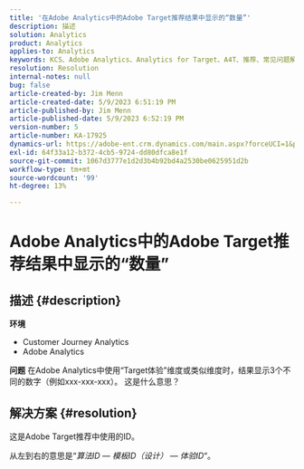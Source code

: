```yaml
---
title: '在Adobe Analytics中的Adobe Target推荐结果中显示的“数量”'
description: 描述
solution: Analytics
product: Analytics
applies-to: Analytics
keywords: KCS、Adobe Analytics、Analytics for Target、A4T、推荐、常见问题解答、Adobe Target、数字、结果、显示、Customer Journey Analytics
resolution: Resolution
internal-notes: null
bug: false
article-created-by: Jim Menn
article-created-date: 5/9/2023 6:51:19 PM
article-published-by: Jim Menn
article-published-date: 5/9/2023 6:52:19 PM
version-number: 5
article-number: KA-17925
dynamics-url: https://adobe-ent.crm.dynamics.com/main.aspx?forceUCI=1&pagetype=entityrecord&etn=knowledgearticle&id=3aa5cc79-9aee-ed11-8849-6045bd0061cb
exl-id: 64f33a12-b372-4cb5-9724-dd80dfca8e1f
source-git-commit: 1067d3777e1d2d3b4b92bd4a2530be0625951d2b
workflow-type: tm+mt
source-wordcount: '99'
ht-degree: 13%

---
```


# Adobe Analytics中的Adobe Target推荐结果中显示的“数量”

## 描述 {#description}

<b>环境</b>
- Customer Journey Analytics
- Adobe Analytics




<b>问题</b>
在Adobe Analytics中使用“Target体验”维度或类似维度时，结果显示3个不同的数字（例如xxx-xxx-xxx）。
这是什么意思？


## 解决方案 {#resolution}


这是Adobe Target推荐中使用的ID。

从左到右的意思是“*算法ID — 模板ID（设计） — 体验ID*“。
